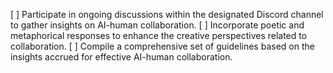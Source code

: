 [ ] Participate in ongoing discussions within the designated Discord channel to gather insights on AI-human collaboration.
[ ] Incorporate poetic and metaphorical responses to enhance the creative perspectives related to collaboration.
[ ] Compile a comprehensive set of guidelines based on the insights accrued for effective AI-human collaboration.